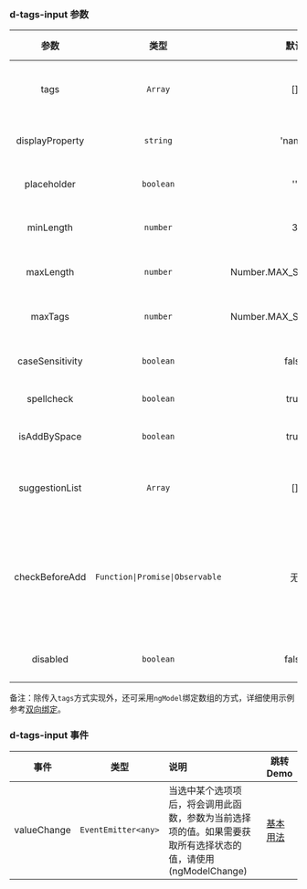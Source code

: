 ### d-tags-input 参数

|      参数       |              类型               |          默认           | 说明                                                                                                  | 跳转 Demo                                       |
| :-------------: | :-----------------------------: | :---------------------: | :---------------------------------------------------------------------------------------------------- | ----------------------------------------------- |
|      tags       |             `Array`             |           []            | 必选，记录输入的标签和选择的标签列表                                                                  | [基本用法](/components/tags-input/demo#basic-usage) |
| displayProperty |            `string`             |         'name'          | 可数，列表项使用的属性名                                                                              | [基本用法](/components/tags-input/demo#basic-usage) |
|   placeholder   |            `boolean`            |           ''            | 可选，输入框的 placeholder                                                                            | [基本用法](/components/tags-input/demo#basic-usage) |
|    minLength    |            `number`             |            3            | 可选，输入标签内容的最小长度                                                                          | [基本用法](/components/tags-input/demo#basic-usage) |
|    maxLength    |            `number`             | Number.MAX_SAFE_INTEGER | 可选，输入标签内容的最大长度                                                                          | [基本用法](/components/tags-input/demo#basic-usage) |
|     maxTags     |            `number`             | Number.MAX_SAFE_INTEGER | 可选，可输入标签的最大个数                                                                            | [基本用法](/components/tags-input/demo#basic-usage) |
| caseSensitivity |            `boolean`            |          false          | 可选，大小写敏感，默认忽略大小  | [基本用法](/components/tags-input/demo#basic-usage) |写                                                                      |
|   spellcheck    |            `boolean`            |          true           | 可选，input 输入框的 | [基本用法](/components/tags-input/demo#basic-usage) |spellcheck                                                                       |
|  isAddBySpace   |            `boolean`            |          true           | 可选，是否支持空格键输入标 | [基本用法](/components/tags-input/demo#basic-usage) |签                                                                          |
| suggestionList  |             `Array`             |           []            | 可选，下拉选项，默认可选择的标签列表                                                                  | [基本用法](/components/tags-input/demo#basic-usage) |
| checkBeforeAdd  | `Function\|Promise\|Observable` |           无            | 可选，自定义校验函数，类型为(newTag: string) => boolean 或者 Promise<boolean>或者 Observable<boolean> | [基本用法](/components/tags-input/demo#basic-usage) |
|    disabled     |            `boolean`            |          false          | 可选，disabled 灰化状态                                                                               | [基本用法](/components/tags-input/demo#basic-usage) |

备注：除传入`tags`方式实现外，还可采用`ngModel`绑定数组的方式，详细使用示例参考[双向绑定](/components/tags-input/demo#ng-model)。

### d-tags-input 事件

|    事件     |        类型         | 说明                                                                                                          | 跳转 Demo                                       |
| :---------: | :-----------------: | :------------------------------------------------------------------------------------------------------------ | ----------------------------------------------- |
| valueChange | `EventEmitter<any>` | 当选中某个选项项后，将会调用此函数，参数为当前选择项的值。如果需要获取所有选择状态的值，请使用(ngModelChange) | [基本用法](/components/tags-input/demo#basic-usage) |
